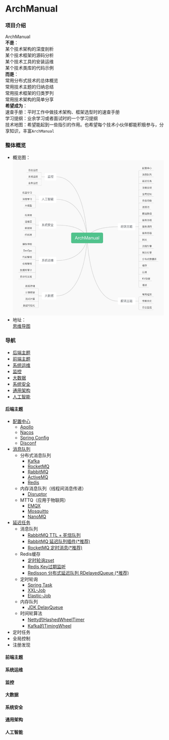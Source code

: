 # ArchManual

### 项目介绍
ArchManual  
**不是**：   
某个技术架构的深度剖析  
某个技术框架的源码分析  
某个技术工具的安装运维   
某个技术类库的代码示例   
**而是**：  
常用分布式技术的总体概览  
常用技术主题的归纳总结  
常用技术框架的归类罗列  
常用技术架构的简单分享  
**希望成为**：  
速查手册：平时工作中做技术架构、框架选型时的速查手册    
学习提纲：业余学习或者面试时的一个学习提纲   
技术地图：希望能起到一些指引的作用。也希望每个技术小伙伴都能积极参与，分享知识，丰富`ArchManual`

### 整体概览 
- 概览图：  
![整体概览](overview/ArchManual.jpg)  
- 地址：  
[思维导图](https://www.processon.com/view/link/65b74ca5ec61176de3760fc3)

### 导航

- [后端主题](#后端主题)
- [前端主题](#前端主题)
- [系统运维](#系统运维)
- [监控](#监控)
- [大数据](#大数据)
- [系统安全](#系统安全)
- [通用架构](#通用架构)
- [人工智能](#人工智能)  

#### 后端主题
- [配置中心](config/index.md)  
    - [Apollo](https://github.com/apolloconfig/apollo)
    - [Nacos](https://github.com/alibaba/nacos)
    - [Spring Config](https://github.com/spring-cloud/spring-cloud-config)
    - [Disconf](https://github.com/knightliao/disconf)
- [消息队列](mq/index.md)
    - 分布式消息队列
        - [Kafka](https://github.com/apache/kafka)
        - [RocketMQ](https://github.com/RocketMQ)
        - [RabbitMQ](https://github.com/rabbitmq)
        - [ActiveMQ](https://github.com/apache/activemq)
        - [Redis](https://github.com/redis/redis)
    - 内存消息队列（线程间消息传递）
        - [Disruptor](https://github.com/LMAX-Exchange/disruptor)
    - MTTQ（应用于物联网）
        - [EMQX](https://github.com/emqx/emqx)
        - [Mosquitto](https://github.com/eclipse/mosquitto)
        - [NanoMQ](https://github.com/nanomq/nanomq)
- [延迟任务](dq/index.md)
    - 消息队列
        - [RabbitMQ TTL + 死信队列](dq/index.md)
        - [RabbitMQ 延迟队列插件(*推荐)](dq/index.md)
        - [RocketMQ 定时消息(*推荐)](dq/index.md)
    - Redis缓存
        - [定时轮询zset](dq/index.md)
        - [Redis Key过期监听](dq/index.md)
        - [Redisson 分布式延迟队列 RDelayedQueue (*推荐)](dq/index.md)
    - 定时轮询
        - [Spring Task](dq/index.md)
        - [XXL-Job](dq/index.md)
        - [Elastic-Job](dq/index.md)
    - 内存队列
        - [JDK DelayQueue](dq/index.md)
    - 时间轮算法
        - [Netty的HashedWheelTimer](dq/index.md)
        - [Kafka的TimingWheel](dq/index.md)
- 定时任务
- 全局控制
- 注册发现
#### 前端主题
#### 系统运维
#### 监控
#### 大数据
#### 系统安全
#### 通用架构
#### 人工智能
